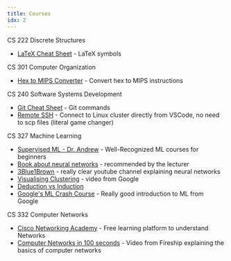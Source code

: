 ```yaml
---
title: Courses
idx: 2
---
```


CS 222 Discrete Structures

- [LaTeX Cheat Sheet](https://wch.github.io/latexsheet/latexsheet.pdf) - LaTeX symbols

CS 301 Computer Organization

- [Hex to MIPS Converter](https://www.dcode.fr/binary-mips) - Convert hex to MIPS instructions

CS 240 Software Systems Development

- [Git Cheat Sheet](https://education.github.com/git-cheat-sheet-education.pdf) - Git commands
- [Remote SSH](https://code.visualstudio.com/learn/develop-cloud/ssh-lab-machines) - Connect to Linux cluster directly from VSCode, no need to scp files (literal game changer)

CS 327 Machine Learning

- [Supervised ML - Dr. Andrew](https://www.coursera.org/learn/machine-learning) - Well-Recognized ML courses for beginners
- [Book about neural networks](http://neuralnetworksanddeeplearning.com/chap1.html) - recommended by the lecturer
- [3Blue1Brown](https://www.youtube.com/watch?v=aircAruvnKk&list=PLZHQObOWTQDNU6R1_67000Dx_ZCJB-3pi) - really clear youtube channel explaining neural networks
- [Visualising Clustering](https://www.youtube.com/watch?v=wvsE8jm1GzE) - video from Google
- [Deduction vs Induction](https://www.youtube.com/watch?v=iRcNQkWNWNk)
- [Google's ML Crash Course](https://developers.google.com/machine-learning/crash-course/ml-intro) - Really good introduction to ML from Google

CS 332 Computer Networks

- [Cisco Networking Academy](http://cisco.num.edu.mn/CCNA_R&S1/index.html) - Free learning platform to understand Networks
- [Computer Networks in 100 seconds](https://www.youtube.com/watch?v=keeqnciDVOo) - Video from Fireship explaining the basics of computer networks
